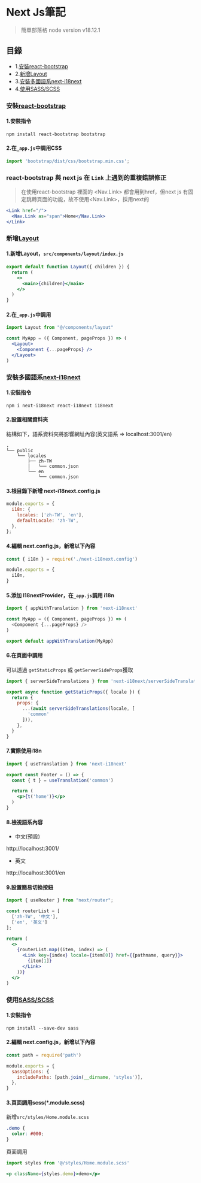 # Next Js筆記
> 簡單部落格
> node version v18.12.1

## 目錄
* 1.[安裝react-bootstrap](#安裝react-bootstrap)
* 2.[新增Layout](#新增layout)
* 3.[安裝多國語系next-i18next](#安裝多國語系next-i18next)
* 4.[使用SASS/SCSS](#使用sassscss)

### 安裝[react-bootstrap](https://react-bootstrap.netlify.app/)
#### 1.安裝指令
```shell
npm install react-bootstrap bootstrap
```

#### 2.在`_app.js`中調用CSS
```jsx
import 'bootstrap/dist/css/bootstrap.min.css';
```

### react-bootstrap 與 next js 在 `Link` 上遇到的重複錯誤修正
> 在使用react-bootstrap <Navbar> 裡面的 <Nav.Link> 都會用到href，但next js 有固定跳轉頁面的功能，故不使用<Nav.Link>，採用next的 <Link>

```jsx
<Link href="/">
  <Nav.Link as="span">Home</Nav.Link>
</Link>
```

### 新增[Layout](https://nextjs.org/docs/basic-features/layouts)
#### 1.新增Layout，`src/components/layout/index.js`
```jsx
export default function Layout({ children }) {
  return (
    <>
      <main>{children}</main>
    </>
  )
}
```

#### 2.在`_app.js`中調用
```jsx
import Layout from "@/components/layout"

const MyApp = ({ Component, pageProps }) => (
  <Layout>
    <Component {...pageProps} />
  </Layout>
)
```

### 安裝多國語系[next-i18next](https://github.com/i18next/next-i18next)
#### 1.安裝指令
```shell
npm i next-i18next react-i18next i18next
```

#### 2.設置相關資料夾
結構如下，語系資料夾將影響網址內容(英文語系 => localhost:3001/en)
```
.
└── public
    └── locales
        ├── zh-TW
        |   └── common.json
        └── en
            └── common.json
```

#### 3.根目錄下新增 next-i18next.config.js
```javascript
module.exports = {
  i18n: {
    locales: ['zh-TW', 'en'],
    defaultLocale: 'zh-TW',
  },
};
```

#### 4.編輯 next.config.js，新增以下內容
```javascript
const { i18n } = require('./next-i18next.config')

module.exports = {
  i18n,
}
```

#### 5.添加 I18nextProvider，在`_app.js`調用 i18n
```javascript
import { appWithTranslation } from 'next-i18next'

const MyApp = ({ Component, pageProps }) => (
  <Component {...pageProps} />
)

export default appWithTranslation(MyApp)
```

#### 6.在頁面中調用
可以透過 `getStaticProps` 或 `getServerSideProps`獲取
```jsx
import { serverSideTranslations } from 'next-i18next/serverSideTranslations'

export async function getStaticProps({ locale }) {
  return {
    props: {
      ...(await serverSideTranslations(locale, [
        'common'
      ])),
    },
  }
}
```

#### 7.實際使用i18n
```jsx
import { useTranslation } from 'next-i18next'

export const Footer = () => {
  const { t } = useTranslation('common')

  return (
    <p>{t('home')}</p>
  )
}
```

#### 8.檢視語系內容

* 中文(預設)

http://localhost:3001/

* 英文

http://localhost:3001/en

#### 9.設置簡易切換按鈕

```jsx
import { useRouter } from "next/router";

const routerList = [
  ['zh-TW', '中文'],
  ['en', '英文']
];

return (
  <>
    {routerList.map((item, index) => (
      <Link key={index} locale={item[0]} href={{pathname, query}}>
        {item[1]}
      </Link>
    ))}
  </>
)
```

### 使用[SASS/SCSS](https://nextjs.org/docs/basic-features/built-in-css-support#sass-support)
#### 1.安裝指令
```shell
npm install --save-dev sass
```

#### 2.編輯 next.config.js，新增以下內容
```js
const path = require('path')

module.exports = {
  sassOptions: {
    includePaths: [path.join(__dirname, 'styles')],
  },
}
```

#### 3.頁面調用scss(*.module.scss)
新增`src/styles/Home.module.scss`
```scss
.demo {
  color: #000;
}
```

頁面調用
```jsx
import styles from '@/styles/Home.module.scss'

<p className={styles.demo}>demo</p>
```